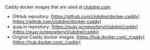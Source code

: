Caddy docker images that are used at [clubdrei.com](https://www.clubdrei.com).

* GitHub repository: [https://github.com/clubdrei/docker-caddy](https://github.com/clubdrei/docker-caddy)
* quay.io repository: [https://quay.io/repository/clubdrei/caddy](https://quay.io/repository/clubdrei/caddy)
* Original Caddy docker images: [https://hub.docker.com/_/caddy](https://hub.docker.com/_/caddy)
